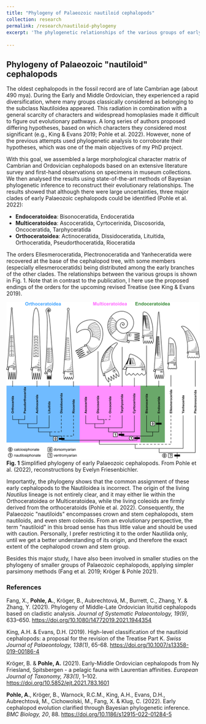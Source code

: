 ```yaml
---
title: "Phylogeny of Palaeozoic nautiloid cephalopods"
collection: research
permalink: /research/nautiloid-phylogeny
excerpt: 'The phylogenetic relationships of the various groups of early Palaeozoic "nautiloid" cephalopods were unclear for a long time. Together with an international team of colleagues, I carried out the first phylogenetic analysis of these taxa, applying modern Bayesian methods.'

---
```


## Phylogeny of Palaeozoic "nautiloid" cephalopods

The oldest cephalopods in the fossil record are of late Cambrian age (about 490 mya). During the Early and Middle Ordovician, they experienced a rapid diversification, where many groups classically considered as belonging to the subclass Nautiloidea appeared. This radiation in combination with a general scarcity of characters and widespread homoplasies made it difficult to figure out evolutionary pathways. A long series of authors proposed differing hypotheses, based on which characters they considered most significant (e.g., King & Evans 2019; Pohle et al. 2022). However, none of the previous attempts used phylogenetic analysis to corroborate their hypotheses, which was one of the main objectives of my PhD project.

With this goal, we assembled a large morphological character matrix of Cambrian and Ordovician cephalopods based on an extensive literature survey and first-hand observations on specimens in museum collections. We then analysed the results using state-of-the-art methods of Bayesian phylogenetic inference to reconstruct their evolutionary relationships. The results showed that although there were large uncertainties, three major clades of early Palaeozoic cephalopods could be identified (Pohle et al. 2022):

- **Endoceratoidea**: Bisonoceratida, Endoceratida
- **Multiceratoidea**: Ascoceratida, Cyrtocerinida, Discosorida, Oncoceratida, Tarphyceratida
- **Orthoceratoidea**: Actinoceratida, Dissidoceratida, Lituitida, Orthoceratida, Pseudorthoceratida, Rioceratida

The orders Ellesmeroceratida, Plectronoceratida and Yanheceratida were recovered at the base of the cephalopod tree, with some members (especially ellesmeroceratids) being distributed among the early branches of the other clades. The relationships between the various groups is shown in Fig. 1. Note that in contrast to the publication, I here use the proposed endings of the orders for the upcoming revised Treatise (see King & Evans 2019).

![Early cephalopod phylogeny](/images/nautphylo-simple.svg)
**Fig. 1** Simplified phylogeny of early Palaeozoic cephalopods. From Pohle et al. (2022), reconstructions by Evelyn Friesenbichler.

Importantly, the phylogeny shows that the common assignment of these early cephalopods to the Nautiloidea is incorrect. The origin of the living *Nautilus* lineage is not entirely clear, and it may either lie within the Orthoceratoidea or Multiceratoidea, while the living coleoids are firmly derived from the orthoceratoids (Pohle et al. 2022). Consequently, the Palaeozoic "nautiloids" encompasses crown and stem cephalopods, stem nautiloids, and even stem coleoids. From an evolutionary perspective, the term "nautiloid" in this broad sense has thus little value and should be used with caution. Personally, I prefer restricting it to the order Nautilida only, until we get a better understanding of its origin, and therefore the exact extent of the cephalopod crown and stem group.

Besides this major study, I have also been involved in smaller studies on the phylogeny of smaller groups of Palaeozoic cephalopods, applying simpler parsimony methods (Fang et al. 2019; Kröger & Pohle 2021).
### References
Fang, X., **Pohle, A.**, Kröger, B., Aubrechtová, M., Burrett, C., Zhang, Y. & Zhang, Y. (2021). Phylogeny of Middle-Late Ordovician lituitid cephalopods based on cladistic analysis. *Journal of Systematic Palaeontology, 19(9)*, 633–650. <https://doi.org/10.1080/14772019.2021.1944354>

King, A.H. & Evans, D.H. (2019). High-level classification of the nautiloid cephalopods: a proposal for the revision of the Treatise Part K. *Swiss Journal of Palaeontology, 138(1)*, 65-68. <https://doi.org/10.1007/s13358-019-00186-4>

Kröger, B. & **Pohle, A.** (2021). Early-Middle Ordovician cephalopods from Ny Friesland, Spitsbergen - a pelagic fauna with Laurentian affinities. *European Journal of Taxonomy, 783(1)*, 1–102. <https://doi.org/10.5852/ejt.2021.783.1601>

**Pohle, A.**, Kröger, B., Warnock, R.C.M., King, A.H., Evans, D.H., Aubrechtová, M., Cichowolski, M., Fang, X. & Klug, C. (2022). Early cephalopod evolution clarified through Bayesian phylogenetic inference. *BMC Biology, 20*, 88. <https://doi.org/10.1186/s12915-022-01284-5>

